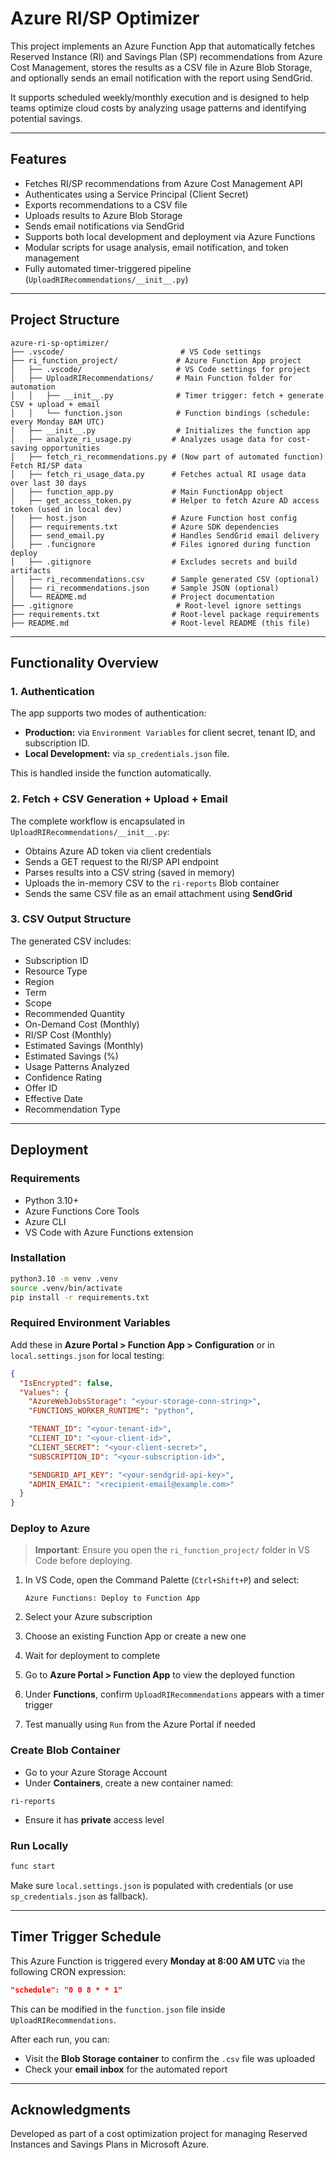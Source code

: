 # Azure RI/SP Optimizer

This project implements an Azure Function App that automatically fetches Reserved Instance (RI) and Savings Plan (SP) recommendations from Azure Cost Management, stores the results as a CSV file in Azure Blob Storage, and optionally sends an email notification with the report using SendGrid.

It supports scheduled weekly/monthly execution and is designed to help teams optimize cloud costs by analyzing usage patterns and identifying potential savings.

---

## Features

* Fetches RI/SP recommendations from Azure Cost Management API
* Authenticates using a Service Principal (Client Secret)
* Exports recommendations to a CSV file
* Uploads results to Azure Blob Storage
* Sends email notifications via SendGrid
* Supports both local development and deployment via Azure Functions
* Modular scripts for usage analysis, email notification, and token management
* Fully automated timer-triggered pipeline (`UploadRIRecommendations/__init__.py`)

---

## Project Structure

```
azure-ri-sp-optimizer/
├── .vscode/                          # VS Code settings
├── ri_function_project/             # Azure Function App project
│   ├── .vscode/                     # VS Code settings for project
│   ├── UploadRIRecommendations/     # Main Function folder for automation
│   │   ├── __init__.py              # Timer trigger: fetch + generate CSV + upload + email
│   │   └── function.json            # Function bindings (schedule: every Monday 8AM UTC)
│   ├── __init__.py                  # Initializes the function app
│   ├── analyze_ri_usage.py         # Analyzes usage data for cost-saving opportunities
│   ├── fetch_ri_recommendations.py # (Now part of automated function) Fetch RI/SP data
│   ├── fetch_ri_usage_data.py      # Fetches actual RI usage data over last 30 days
│   ├── function_app.py             # Main FunctionApp object
│   ├── get_access_token.py         # Helper to fetch Azure AD access token (used in local dev)
│   ├── host.json                   # Azure Function host config
│   ├── requirements.txt            # Azure SDK dependencies
│   ├── send_email.py               # Handles SendGrid email delivery
│   ├── .funcignore                 # Files ignored during function deploy
│   ├── .gitignore                  # Excludes secrets and build artifacts
│   ├── ri_recommendations.csv      # Sample generated CSV (optional)
│   ├── ri_recommendations.json     # Sample JSON (optional)
│   └── README.md                   # Project documentation
├── .gitignore                       # Root-level ignore settings
├── requirements.txt                # Root-level package requirements
├── README.md                       # Root-level README (this file)
```

---

## Functionality Overview

### 1. **Authentication**

The app supports two modes of authentication:

* **Production:** via `Environment Variables` for client secret, tenant ID, and subscription ID.
* **Local Development:** via `sp_credentials.json` file.

This is handled inside the function automatically.

### 2. **Fetch + CSV Generation + Upload + Email**

The complete workflow is encapsulated in `UploadRIRecommendations/__init__.py`:

* Obtains Azure AD token via client credentials
* Sends a GET request to the RI/SP API endpoint
* Parses results into a CSV string (saved in memory)
* Uploads the in-memory CSV to the `ri-reports` Blob container
* Sends the same CSV file as an email attachment using **SendGrid**

### 3. **CSV Output Structure**

The generated CSV includes:

* Subscription ID
* Resource Type
* Region
* Term
* Scope
* Recommended Quantity
* On-Demand Cost (Monthly)
* RI/SP Cost (Monthly)
* Estimated Savings (Monthly)
* Estimated Savings (%)
* Usage Patterns Analyzed
* Confidence Rating
* Offer ID
* Effective Date
* Recommendation Type

---

## Deployment

### Requirements

* Python 3.10+
* Azure Functions Core Tools
* Azure CLI
* VS Code with Azure Functions extension

### Installation

```bash
python3.10 -m venv .venv
source .venv/bin/activate
pip install -r requirements.txt
```

### Required Environment Variables

Add these in **Azure Portal > Function App > Configuration** or in `local.settings.json` for local testing:

```json
{
  "IsEncrypted": false,
  "Values": {
    "AzureWebJobsStorage": "<your-storage-conn-string>",
    "FUNCTIONS_WORKER_RUNTIME": "python",

    "TENANT_ID": "<your-tenant-id>",
    "CLIENT_ID": "<your-client-id>",
    "CLIENT_SECRET": "<your-client-secret>",
    "SUBSCRIPTION_ID": "<your-subscription-id>",

    "SENDGRID_API_KEY": "<your-sendgrid-api-key>",
    "ADMIN_EMAIL": "<recipient-email@example.com>"
  }
}
```

### Deploy to Azure
 
> **Important**: Ensure you open the `ri_function_project/` folder in VS Code before deploying.

1. In VS Code, open the Command Palette (`Ctrl+Shift+P`) and select:

   ```
   Azure Functions: Deploy to Function App
   ```
2. Select your Azure subscription
3. Choose an existing Function App or create a new one
4. Wait for deployment to complete
5. Go to **Azure Portal > Function App** to view the deployed function
6. Under **Functions**, confirm `UploadRIRecommendations` appears with a timer trigger
7. Test manually using `Run` from the Azure Portal if needed

### Create Blob Container

* Go to your Azure Storage Account
* Under **Containers**, create a new container named:

```
ri-reports
```

* Ensure it has **private** access level

### Run Locally

```bash
func start
```

Make sure `local.settings.json` is populated with credentials (or use `sp_credentials.json` as fallback).

---

## Timer Trigger Schedule

This Azure Function is triggered every **Monday at 8:00 AM UTC** via the following CRON expression:

```json
"schedule": "0 0 8 * * 1"
```

This can be modified in the `function.json` file inside `UploadRIRecommendations`.

After each run, you can:
- Visit the **Blob Storage container** to confirm the `.csv` file was uploaded
- Check your **email inbox** for the automated report

---

## Acknowledgments

Developed as part of a cost optimization project for managing Reserved Instances and Savings Plans in Microsoft Azure.

